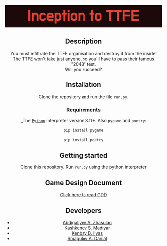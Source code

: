 <div align="center">
  <img src="images/Inception_to_TTFE.png" />

## Description

You must infiltrate the TTFE organisation and destroy it from the inside! <br>
The TTFE won't take just anyone, so you'll have to pass their famous "2048" test. <br>
Will you succeed?

## Installation

Clone the repository and run the file `run.py`.

### Requirements

_The [`Python`](https://www.python.org/downloads/) interpreter version 3.11+. Also `pygame` and `poetry`:

```bash
pip install pygame
```
```bash
pip install poetry
```
## Getting started

Clone this repository.
Run `run.py` using the python interpreter

## Game Design Document
<a href= "Inception to TTFE GDD.pdf">Click here to read GDD</a>
## Developers

- [Abdigaliyev A. Zhasulan](https://github.com/manInTheJacket)
- [Kashkenov S. Madiyar](https://github.com/madK132)
- [Kenbay B. Ilyas](https://github.com/kenbayi)
- [Smagulov A. Danial ](https://github.com/dvn1vl)
